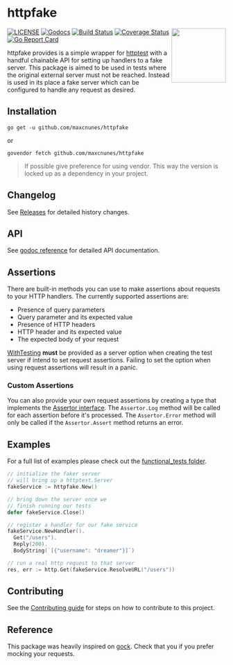httpfake
========

<img align="right" width="125px" src="https://raw.githubusercontent.com/maxcnunes/httpfake/master/logo/gopher-httpfake.png">

[![LICENSE](https://img.shields.io/badge/license-MIT-orange.svg)](LICENSE)
[![Godocs](https://img.shields.io/badge/golang-documentation-blue.svg)](https://godoc.org/github.com/maxcnunes/httpfake)
[![Build Status](https://travis-ci.org/maxcnunes/httpfake.svg?branch=master)](https://travis-ci.org/maxcnunes/httpfake)
[![Coverage Status](https://coveralls.io/repos/github/maxcnunes/httpfake/badge.svg?branch=master)](https://coveralls.io/github/maxcnunes/httpfake?branch=master)
[![Go Report Card](https://goreportcard.com/badge/github.com/maxcnunes/httpfake)](https://goreportcard.com/report/github.com/maxcnunes/httpfake)

httpfake provides is a simple wrapper for [httptest](https://golang.org/pkg/net/http/httptest/) with a handful chainable API for setting up handlers to a fake server. This package is aimed to be used in tests where the original external server must not be reached. Instead is used in its place a fake server which can be configured to handle any request as desired.

## Installation

```
go get -u github.com/maxcnunes/httpfake
```

or

```
govendor fetch github.com/maxcnunes/httpfake
```

> If possible give preference for using vendor. This way the version is locked up as a dependency in your project.

## Changelog

See [Releases](https://github.com/maxcnunes/httpfake/releases) for detailed history changes.

## API

See [godoc reference](https://godoc.org/github.com/maxcnunes/httpfake) for detailed API documentation.

## Assertions

There are built-in methods you can use to make assertions about requests to your HTTP handlers. The currently
supported assertions are:

* Presence of query parameters
* Query parameter and its expected value
* Presence of HTTP headers
* HTTP header and its expected value
* The expected body of your request

[WithTesting](https://godoc.org/github.com/maxcnunes/httpfake#WithTesting) **must** be provided as a server
option when creating the test server if intend to set request assertions. Failing to set the option
when using request assertions will result in a panic.

### Custom Assertions

You can also provide your own request assertions by creating a type that implements the
[Assertor interface](https://godoc.org/github.com/maxcnunes/httpfake#Assertor). The `Assertor.Log` method will be
called for each assertion before it's processed. The `Assertor.Error` method will only be called if the
`Assertor.Assert` method returns an error.

## Examples

For a full list of examples please check out the [functional_tests folder](/functional_tests).

```go
// initialize the faker server
// will bring up a httptest.Server
fakeService := httpfake.New()

// bring down the server once we
// finish running our tests
defer fakeService.Close()

// register a handler for our fake service
fakeService.NewHandler().
  Get("/users").
  Reply(200).
  BodyString(`[{"username": "dreamer"}]`)

// run a real http request to that server
res, err := http.Get(fakeService.ResolveURL("/users"))
```

## Contributing

See the [Contributing guide](/CONTRIBUTING.md) for steps on how to contribute to this project.

## Reference

This package was heavily inspired on [gock](https://github.com/h2non/gock). Check that you if you prefer mocking your requests.
